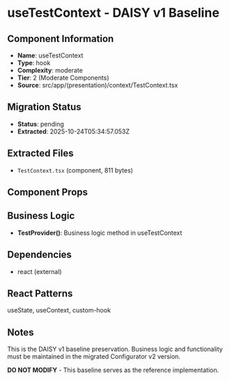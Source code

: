 # useTestContext - DAISY v1 Baseline

## Component Information

- **Name**: useTestContext
- **Type**: hook
- **Complexity**: moderate
- **Tier**: 2 (Moderate Components)
- **Source**: src/app/(presentation)/context/TestContext.tsx

## Migration Status

- **Status**: pending
- **Extracted**: 2025-10-24T05:34:57.053Z

## Extracted Files

- `TestContext.tsx` (component, 811 bytes)

## Component Props



## Business Logic

- **TestProvider()**: Business logic method in useTestContext

## Dependencies

- react (external)

## React Patterns

useState, useContext, custom-hook

## Notes

This is the DAISY v1 baseline preservation. Business logic and functionality
must be maintained in the migrated Configurator v2 version.

**DO NOT MODIFY** - This baseline serves as the reference implementation.
